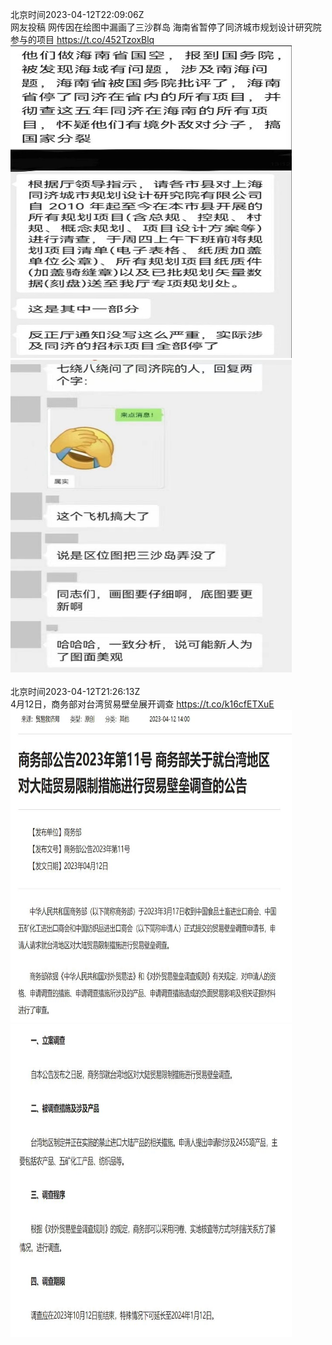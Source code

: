 北京时间2023-04-12T22:09:06Z<br>网友投稿
网传因在绘图中漏画了三沙群岛
海南省暂停了同济城市规划设计研究院参与的项目 https://t.co/452TzoxBlq<br><img src='/temp/image/2023/v-Month-4/1646153473178705921_0.jpg' width='450' height='500'><img src='/temp/image/2023/v-Month-4/1646153473178705921_1.jpg' width='450' height='500'><br><br>北京时间2023-04-12T21:26:13Z<br>4月12日，商务部对台湾贸易壁垒展开调查 https://t.co/k16cfETXuE<br><img src='/temp/image/2023/v-Month-4/1646142682354311169_0.jpg' width='450' height='500'><img src='/temp/image/2023/v-Month-4/1646142682354311169_1.jpg' width='450' height='500'><br><br>